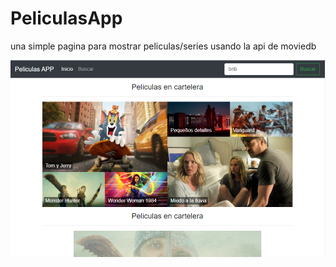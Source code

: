 # PeliculasApp

una simple pagina para mostrar peliculas/series usando la api de moviedb

<img src="./preview.png" alt="preview">




